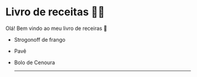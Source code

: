 # Livro de receitas :man_cook:

Olá! Bem vindo ao meu livro de receiras :wave:

- Strogonoff de frango

- Pavê

- Bolo de Cenoura

  ****

